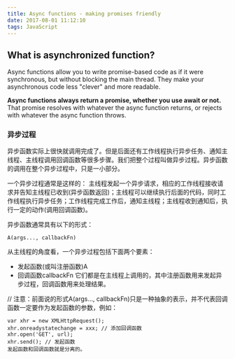 ```yaml
---
title: Async functions - making promises friendly
date: 2017-08-01 11:12:10
tags: JavaScript
---
```

## What is asynchronized function?

Async functions allow you to write promise-based code as if it were synchronous, but without blocking the main thread. They make your asynchronous code less "clever" and more readable.

__Async functions always return a promise, whether you use await or not.__ That promise resolves with whatever the async function returns, or rejects with whatever the async function throws.

### 异步过程
异步函数实际上很快就调用完成了。但是后面还有工作线程执行异步任务、通知主线程、主线程调用回调函数等很多步骤。我们把整个过程叫做异步过程。异步函数的调用在整个异步过程中，只是一小部分。

一个异步过程通常是这样的：
主线程发起一个异步请求，相应的工作线程接收请求并告知主线程已收到(异步函数返回)；主线程可以继续执行后面的代码，同时工作线程执行异步任务；工作线程完成工作后，通知主线程；主线程收到通知后，执行一定的动作(调用回调函数)。

异步函数通常具有以下的形式：
```
A(args..., callbackFn)
```
从主线程的角度看，一个异步过程包括下面两个要素：
* 发起函数(或叫注册函数)A
* 回调函数callbackFn
它们都是在主线程上调用的，其中注册函数用来发起异步过程，回调函数用来处理结果。

// 注意：前面说的形式A(args..., callbackFn)只是一种抽象的表示，并不代表回调函数一定要作为发起函数的参数，例如：
```
var xhr = new XMLHttpRequest();
xhr.onreadystatechange = xxx; // 添加回调函数
xhr.open('GET', url);
xhr.send(); // 发起函数
发起函数和回调函数就是分离的。
```